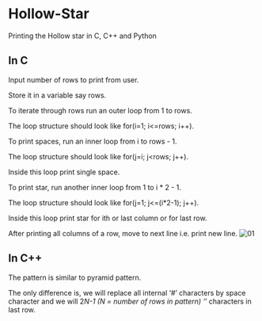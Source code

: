 # Hollow-Star
Printing the Hollow star in C, C++ and Python
## In C 
Input number of rows to print from user.<p/>Store it in a variable say rows.<p/>
To iterate through rows run an outer loop from 1 to rows.<p/> The loop structure should look like for(i=1; i<=rows; i++).<p/>
To print spaces, run an inner loop from i to rows - 1.<p/> The loop structure should look like for(j=i; j<rows; j++).<p/> Inside this loop print single space.<p/>
To print star, run another inner loop from 1 to i * 2 - 1.<p/> The loop structure should look like for(j=1; j<=(i*2-1); j++).<p/> Inside this loop print star for ith or last column or for last row.<p/>
After printing all columns of a row, move to next line i.e. print new line.
![01](01.PNG)


## In C++
The pattern is similar to pyramid pattern.<p/> The only difference is, we will replace all internal ‘#’ characters by space character and we will 2*N-1 (N = number of rows in pattern) ‘*’ characters in last row.
